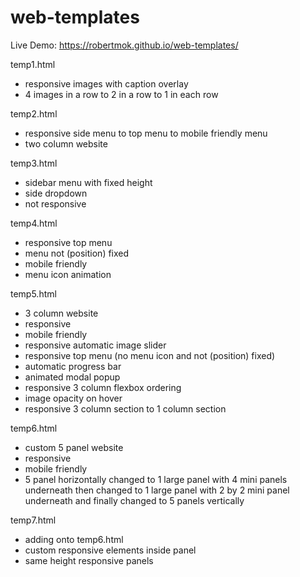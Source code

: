 # web-templates
Live Demo: https://robertmok.github.io/web-templates/

temp1.html
- responsive images with caption overlay
- 4 images in a row to 2 in a row to 1 in each row

temp2.html
- responsive side menu to top menu to mobile friendly menu
- two column website

temp3.html
- sidebar menu with fixed height
- side dropdown
- not responsive

temp4.html
- responsive top menu
- menu not (position) fixed
- mobile friendly
- menu icon animation

temp5.html
- 3 column website
- responsive 
- mobile friendly
- responsive automatic image slider
- responsive top menu (no menu icon and not (position) fixed)
- automatic progress bar
- animated modal popup
- responsive 3 column flexbox ordering 
- image opacity on hover
- responsive 3 column section to 1 column section  

temp6.html
- custom 5 panel website
- responsive
- mobile friendly
- 5 panel horizontally changed to 1 large panel with 4 mini panels underneath then changed to 1 large panel with 2 by 2 mini panel underneath and finally changed to 5 panels vertically

temp7.html
- adding onto temp6.html
- custom responsive elements inside panel
- same height responsive panels
